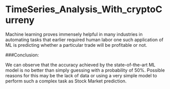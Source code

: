 # TimeSeries_Analysis_With_cryptoCurreny

Machine learning proves immensely helpful in many industries in automating tasks that earlier required human labor one such application of ML is predicting whether a particular trade will be profitable or not.

###Conclusion:

We can observe that the accuracy achieved by the state-of-the-art ML model is no better than simply guessing with a probability of 50%. Possible reasons for this may be the lack of data or using a very simple model to perform such a complex task as Stock Market prediction.
